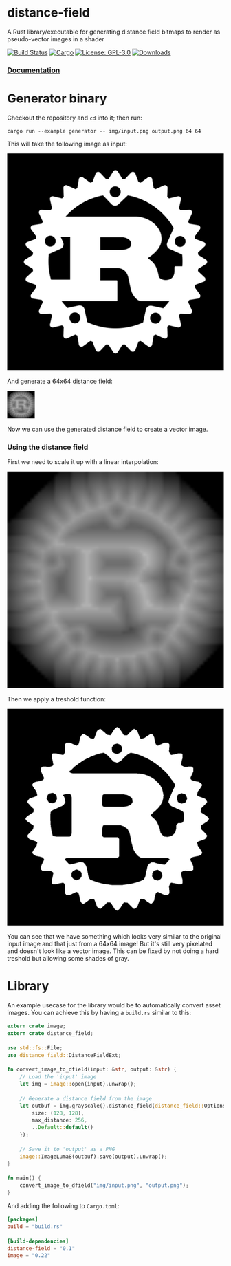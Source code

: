 # distance-field

A Rust library/executable for generating distance field bitmaps to render as pseudo-vector images in a shader

 [![Build Status](https://travis-ci.org/tversteeg/distance-field.svg?branch=master)](https://travis-ci.org/tversteeg/distance-field) [![Cargo](https://img.shields.io/crates/v/distance-field.svg)](https://crates.io/crates/distance-field) [![License: GPL-3.0](https://img.shields.io/crates/l/distance-field.svg)](#license) [![Downloads](https://img.shields.io/crates/d/distance-field.svg)](#downloads)

### [Documentation](https://docs.rs/distance-field/)

# Generator binary

Checkout the repository and `cd` into it; then run:

    cargo run --example generator -- img/input.png output.png 64 64

This will take the following image as input:

![Rust logo](img/input.png?raw=true)

And generate a 64x64 distance field:

![Distance field](img/output.png?raw=true)

Now we can use the generated distance field to create a vector image.

### Using the distance field

First we need to scale it up with a linear interpolation:

![Upscaled linear](img/linear.png?raw=true)

Then we apply a treshold function:

![Treshold](img/treshold.png?raw=true)

You can see that we have something which looks very similar to the original input image and that just from a 64x64 image! But it's still very pixelated and doesn't look like a vector image. This can be fixed by not doing a hard treshold but allowing some shades of gray.

# Library

An example usecase for the library would be to automatically convert asset images. You can achieve this by having a `build.rs` similar to this:

```rust
extern crate image;
extern crate distance_field;

use std::fs::File;
use distance_field::DistanceFieldExt;

fn convert_image_to_dfield(input: &str, output: &str) {
    // Load the 'input' image
    let img = image::open(input).unwrap();

    // Generate a distance field from the image
    let outbuf = img.grayscale().distance_field(distance_field::Options {
        size: (128, 128),
        max_distance: 256,
        ..Default::default()
    });

    // Save it to 'output' as a PNG
    image::ImageLuma8(outbuf).save(output).unwrap();
}

fn main() {
    convert_image_to_dfield("img/input.png", "output.png");
}
```

And adding the following to `Cargo.toml`:

```toml
[packages]
build = "build.rs"

[build-dependencies]
distance-field = "0.1"
image = "0.22"
```
